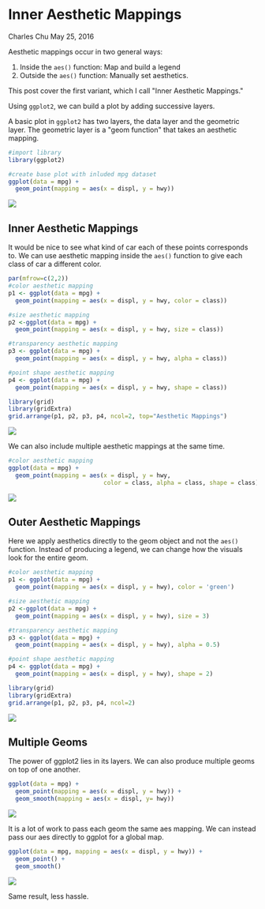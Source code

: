 Inner Aesthetic Mappings
================
Charles Chu
May 25, 2016

Aesthetic mappings occur in two general ways:

1.  Inside the `aes()` function: Map and build a legend
2.  Outside the `aes()` function: Manually set aesthetics.

This post cover the first variant, which I call "Inner Aesthetic Mappings."

Using `ggplot2`, we can build a plot by adding successive layers.

A basic plot in `ggplot2` has two layers, the data layer and the geometric layer. The geometric layer is a "geom function" that takes an aesthetic mapping.

``` r
#import library
library(ggplot2)

#create base plot with inluded mpg dataset
ggplot(data = mpg) +
  geom_point(mapping = aes(x = displ, y = hwy))
```

![](aes_mappings_files/figure-markdown_github/unnamed-chunk-1-1.png)

Inner Aesthetic Mappings
------------------------

It would be nice to see what kind of car each of these points corresponds to. We can use aesthetic mapping inside the `aes()` function to give each class of car a different color.

``` r
par(mfrow=c(2,2))
#color aesthetic mapping
p1 <- ggplot(data = mpg) +
  geom_point(mapping = aes(x = displ, y = hwy, color = class)) 

#size aesthetic mapping
p2 <-ggplot(data = mpg) +
  geom_point(mapping = aes(x = displ, y = hwy, size = class)) 

#transparency aesthetic mapping
p3 <- ggplot(data = mpg) +
  geom_point(mapping = aes(x = displ, y = hwy, alpha = class)) 

#point shape aesthetic mapping
p4 <- ggplot(data = mpg) +
  geom_point(mapping = aes(x = displ, y = hwy, shape = class)) 
```

``` r
library(grid)
library(gridExtra)
grid.arrange(p1, p2, p3, p4, ncol=2, top="Aesthetic Mappings")
```

![](aes_mappings_files/figure-markdown_github/unnamed-chunk-3-1.png)

We can also include multiple aesthetic mappings at the same time.

``` r
#color aesthetic mapping
ggplot(data = mpg) +
  geom_point(mapping = aes(x = displ, y = hwy, 
                           color = class, alpha = class, shape = class))
```

![](aes_mappings_files/figure-markdown_github/unnamed-chunk-4-1.png)

Outer Aesthetic Mappings
------------------------

Here we apply aesthetics directly to the geom object and not the `aes()` function. Instead of producing a legend, we can change how the visuals look for the entire geom.

``` r
#color aesthetic mapping
p1 <- ggplot(data = mpg) +
  geom_point(mapping = aes(x = displ, y = hwy), color = 'green')

#size aesthetic mapping
p2 <-ggplot(data = mpg) +
  geom_point(mapping = aes(x = displ, y = hwy), size = 3) 

#transparency aesthetic mapping
p3 <- ggplot(data = mpg) +
  geom_point(mapping = aes(x = displ, y = hwy), alpha = 0.5)

#point shape aesthetic mapping
p4 <- ggplot(data = mpg) +
  geom_point(mapping = aes(x = displ, y = hwy), shape = 2)

library(grid)
library(gridExtra)
grid.arrange(p1, p2, p3, p4, ncol=2)
```

![](aes_mappings_files/figure-markdown_github/unnamed-chunk-5-1.png)

Multiple Geoms
--------------

The power of ggplot2 lies in its layers. We can also produce multiple geoms on top of one another.

``` r
ggplot(data = mpg) +
  geom_point(mapping = aes(x = displ, y = hwy)) +
  geom_smooth(mapping = aes(x = displ, y= hwy))
```

![](aes_mappings_files/figure-markdown_github/unnamed-chunk-6-1.png)

It is a lot of work to pass each geom the same aes mapping. We can instead pass our aes directly to ggplot for a global map.

``` r
ggplot(data = mpg, mapping = aes(x = displ, y = hwy)) +
  geom_point() +
  geom_smooth()
```

![](aes_mappings_files/figure-markdown_github/unnamed-chunk-7-1.png)

Same result, less hassle.
